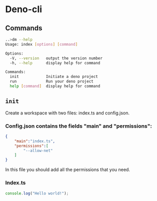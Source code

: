 # Deno-cli

## Commands
```bash
..>dm --help
Usage: index [options] [command]

Options:
  -V, --version   output the version number
  -h, --help      display help for command

Commands:
  init            Initiate a deno project
  run             Run your deno project
  help [command]  display help for command
  ```

## `init`
Create a workspace with two files: index.ts and config.json.

### Config.json contains the fields "main" and "permissions":
```json
{
    "main":"index.ts",
    "permissions":[
        "--allow-net"
    ]
}
```
In this file you should add all the permissions that you need.

### Index.ts
```typescript
console.log("Hello world!");
```